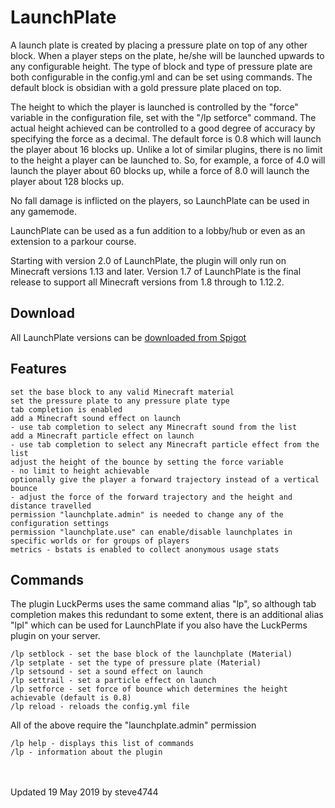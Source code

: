 # LaunchPlate

A launch plate is created by placing a pressure plate on top of any other block. When a player steps on the plate, he/she will be launched upwards to any configurable height. The type of block and type of pressure plate are both configurable in the config.yml and can be set using commands. The default block is obsidian with a gold pressure plate placed on top.

The height to which the player is launched is controlled by the "force" variable in the configuration file, set with the "/lp setforce" command. The actual height achieved can be controlled to a  good degree of accuracy by specifying the force as a decimal. The default force is 0.8 which will launch the player about 16 blocks up.  Unlike a lot of similar plugins, there is no limit to the height a player can be launched to. So, for example, a force of 4.0 will launch the player about 60 blocks up, while a force of 8.0 will launch the player about 128 blocks up.

No fall damage is inflicted on the players, so LaunchPlate can be used in any gamemode.

LaunchPlate can be used as a fun addition to a lobby/hub or even as an extension to a parkour course.

Starting with version 2.0 of LaunchPlate, the plugin will only run on Minecraft versions 1.13 and later.
Version 1.7 of LaunchPlate is the final release to support all Minecraft versions from 1.8 through to 1.12.2.

## Download

All LaunchPlate versions can be [downloaded from Spigot](https://www.spigotmc.org/resources/launch-plate.42251/ "LaunchPlate by steve4744")

## Features

    set the base block to any valid Minecraft material
    set the pressure plate to any pressure plate type
    tab completion is enabled
    add a Minecraft sound effect on launch
    - use tab completion to select any Minecraft sound from the list
    add a Minecraft particle effect on launch
    - use tab completion to select any Minecraft particle effect from the list
    adjust the height of the bounce by setting the force variable
    - no limit to height achievable
    optionally give the player a forward trajectory instead of a vertical bounce
    - adjust the force of the forward trajectory and the height and distance travelled
    permission "launchplate.admin" is needed to change any of the configuration settings
    permission "launchplate.use" can enable/disable launchplates in specific worlds or for groups of players
    metrics - bstats is enabled to collect anonymous usage stats


## Commands

The plugin LuckPerms uses the same command alias "lp", so although tab completion makes this redundant to some extent, there is an additional alias "lpl" which can be used for LaunchPlate if you also have the LuckPerms plugin on your server.

    /lp setblock - set the base block of the launchplate (Material)
    /lp setplate - set the type of pressure plate (Material)
    /lp setsound - set a sound effect on launch
    /lp settrail - set a particle effect on launch
    /lp setforce - set force of bounce which determines the height achievable (default is 0.8)
    /lp reload - reloads the config.yml file

All of the above require the "launchplate.admin" permission

    /lp help - displays this list of commands
    /lp - information about the plugin

<br>
<br>
Updated 19 May 2019 by steve4744

